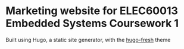 # Marketing website for ELEC60013 Embedded Systems Coursework 1

Built using Hugo, a static site generator, with the [hugo-fresh](https://github.com/StefMa/hugo-fresh) theme
